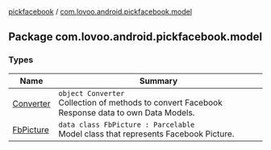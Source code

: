 [pickfacebook](../index.md) / [com.lovoo.android.pickfacebook.model](./index.md)

## Package com.lovoo.android.pickfacebook.model

### Types

| Name | Summary |
|---|---|
| [Converter](-converter/index.md) | `object Converter`<br>Collection of methods to convert Facebook Response data to own Data Models. |
| [FbPicture](-fb-picture/index.md) | `data class FbPicture : Parcelable`<br>Model class that represents Facebook Picture. |
